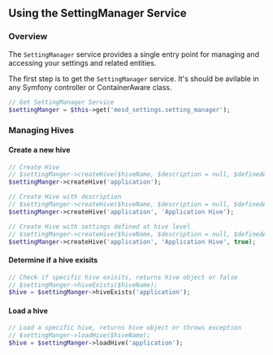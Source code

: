 ## Using the SettingManager Service


### Overview

The `SettingManager` service provides a single entry point for managing and
accessing your settings and related entities.

The first step is to get the `SettingManager` service. It's should be avilable
in any Symfony controller or ContainerAware class.

```php
// Get SettingManager Service
$settingManger = $this->get('mesd_settings.setting_manager');
```


### Managing Hives

#### Create a new hive

```php
// Create Hive
// $settingManger->createHive($hiveName, $description = null, $definedAtHive = false);
$settingManger->createHive('application');

// Create Hive with description
// $settingManger->createHive($hiveName, $description = null, $definedAtHive = false);
$settingManger->createHive('application', 'Application Hive');

// Create Hive with settings defined at hive level
// $settingManger->createHive($hiveName, $description = null, $definedAtHive = false);
$settingManger->createHive('application', 'Application Hive', true);
```

#### Determine if a hive exisits

```php
// Check if specific hive exisits, returns hive object or false
// $settingManger->hiveExists($hiveName);
$hive = $settingManger->hiveExists('application');
```

#### Load a hive

```php
// Load a specific hive, returns hive object or throws exception
// $settingManger->loadHive($hiveName);
$hive = $settingManger->loadHive('application');
```
